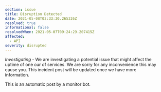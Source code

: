 ```yaml
---
section: issue
title: Disruption Detected
date: 2021-05-08T02:33:30.265326Z
resolved: true
informational: false
resolvedWhen: 2021-05-07T09:24:29.207415Z
affected:
  - API
severity: disrupted
---
```

*Investigating* - We are investigating a potential issue that might affect the uptime of one our of services. We are sorry for any inconvenience this may cause you. This incident post will be updated once we have more information.

This is an automatic post by a monitor bot.
        